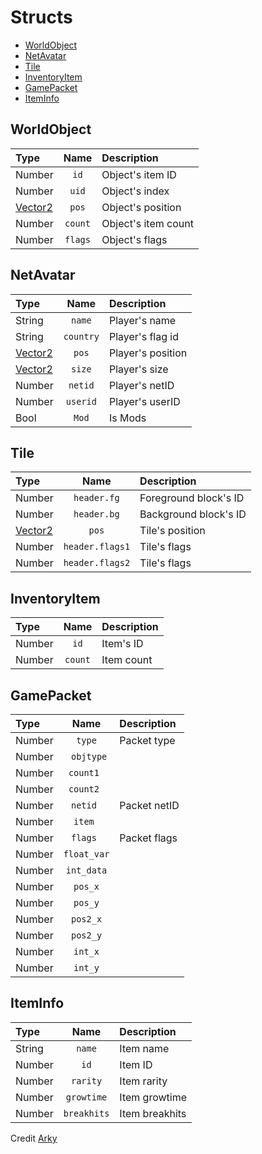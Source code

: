 # Structs
* [WorldObject](#worldobject)
* [NetAvatar](#netavatar)
* [Tile](#tile)
* [InventoryItem](#inventoryitem)
* [GamePacket](#gamepacket)
* [ItemInfo](#iteminfo)

## WorldObject
| Type | Name | Description|
|:-----|:----:|:-----------|
| Number | `id` | Object's item ID |
| Number | `uid` | Object's index |
| [Vector2](#vector2) | `pos` | Object's position |
| Number | `count` | Object's item count |
| Number | `flags` | Object's flags |
 
 ## NetAvatar
| Type | Name | Description|
|:-----|:----:|:-----------|
| String | `name` | Player's name |
| String | `country` | Player's flag id |
| [Vector2](#vector2) | `pos`  | Player's position |
| [Vector2](#vector2) | `size` | Player's size |
| Number | `netid` | Player's netID |
| Number | `userid` | Player's userID |
| Bool | `Mod` | Is Mods |

 ## Tile
| Type | Name | Description|
|:-----|:----:|:-----------|
| Number | `header.fg` | Foreground block's ID |
| Number | `header.bg` | Background block's ID |
| [Vector2](#vector2) | `pos` |Tile's position |
| Number | `header.flags1` | Tile's flags |
| Number | `header.flags2` | Tile's flags |

 ## InventoryItem
| Type | Name | Description|
|:-----|:----:|:-----------|
| Number | `id` | Item's ID |
| Number | `count` | Item count |


## GamePacket
| Type | Name | Description|
|:-----|:----:|:-----------|
| Number | `type` | Packet type |
| Number | ` objtype` |  |
| Number | `count1 ` |  |
| Number | `count2 ` |  |
| Number | `netid ` | Packet netID |
| Number | `item ` |  |
| Number | `flags ` | Packet flags |
| Number | `float_var` |  |
| Number | `int_data` |  |
| Number | `pos_x` |  |
| Number | `pos_y` |  |
| Number | `pos2_x` |  |
| Number | `pos2_y` |  |
| Number | `int_x` |  |
| Number | `int_y` |  |


## ItemInfo
| Type | Name | Description|
|:-----|:----:|:-----------|
| String | `name` | Item name |
| Number | `id` | Item ID |
| Number | `rarity` | Item rarity |
| Number | `growtime` | Item growtime |
| Number | `breakhits` | Item breakhits |




Credit [Arky](https://github.com/arky-arky/teohook-scripting-wrapper)
